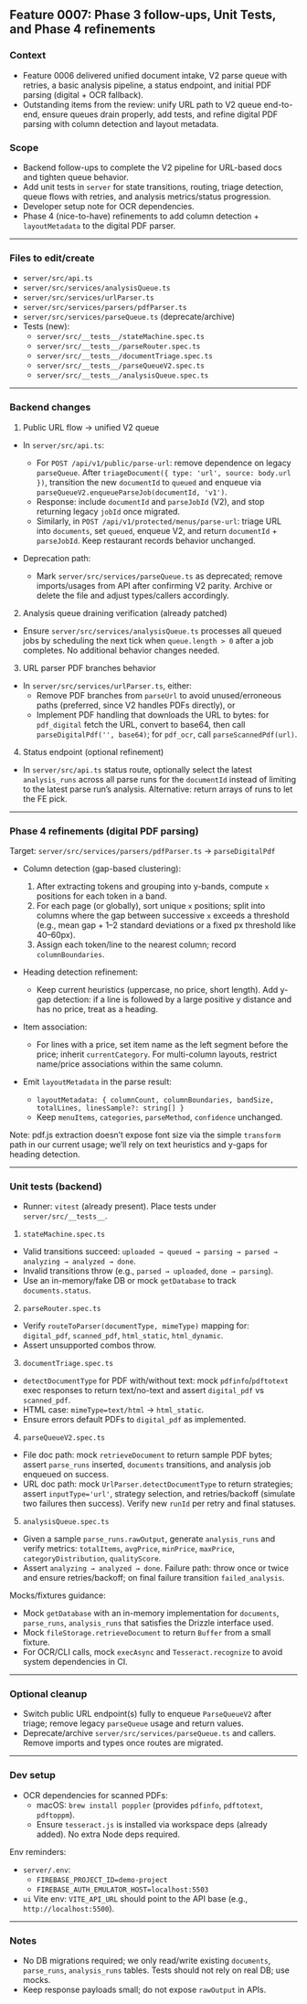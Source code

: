## Feature 0007: Phase 3 follow-ups, Unit Tests, and Phase 4 refinements

### Context

- Feature 0006 delivered unified document intake, V2 parse queue with retries, a basic analysis pipeline, a status endpoint, and initial PDF parsing (digital + OCR fallback).
- Outstanding items from the review: unify URL path to V2 queue end-to-end, ensure queues drain properly, add tests, and refine digital PDF parsing with column detection and layout metadata.

### Scope

- Backend follow-ups to complete the V2 pipeline for URL-based docs and tighten queue behavior.
- Add unit tests in `server` for state transitions, routing, triage detection, queue flows with retries, and analysis metrics/status progression.
- Developer setup note for OCR dependencies.
- Phase 4 (nice-to-have) refinements to add column detection + `layoutMetadata` to the digital PDF parser.

---

### Files to edit/create

- `server/src/api.ts`
- `server/src/services/analysisQueue.ts`
- `server/src/services/urlParser.ts`
- `server/src/services/parsers/pdfParser.ts`
- `server/src/services/parseQueue.ts` (deprecate/archive)
- Tests (new):
  - `server/src/__tests__/stateMachine.spec.ts`
  - `server/src/__tests__/parseRouter.spec.ts`
  - `server/src/__tests__/documentTriage.spec.ts`
  - `server/src/__tests__/parseQueueV2.spec.ts`
  - `server/src/__tests__/analysisQueue.spec.ts`

---

### Backend changes

1) Public URL flow → unified V2 queue

- In `server/src/api.ts`:
  - For `POST /api/v1/public/parse-url`: remove dependence on legacy `parseQueue`. After `triageDocument({ type: 'url', source: body.url })`, transition the new `documentId` to `queued` and enqueue via `parseQueueV2.enqueueParseJob(documentId, 'v1')`.
  - Response: include `documentId` and `parseJobId` (V2), and stop returning legacy `jobId` once migrated.
  - Similarly, in `POST /api/v1/protected/menus/parse-url`: triage URL into `documents`, set `queued`, enqueue V2, and return `documentId` + `parseJobId`. Keep restaurant records behavior unchanged.

- Deprecation path:
  - Mark `server/src/services/parseQueue.ts` as deprecated; remove imports/usages from API after confirming V2 parity. Archive or delete the file and adjust types/callers accordingly.

2) Analysis queue draining verification (already patched)

- Ensure `server/src/services/analysisQueue.ts` processes all queued jobs by scheduling the next tick when `queue.length > 0` after a job completes. No additional behavior changes needed.

3) URL parser PDF branches behavior

- In `server/src/services/urlParser.ts`, either:
  - Remove PDF branches from `parseUrl` to avoid unused/erroneous paths (preferred, since V2 handles PDFs directly), or
  - Implement PDF handling that downloads the URL to bytes: for `pdf_digital` fetch the URL, convert to base64, then call `parseDigitalPdf('', base64)`; for `pdf_ocr`, call `parseScannedPdf(url)`.

4) Status endpoint (optional refinement)

- In `server/src/api.ts` status route, optionally select the latest `analysis_runs` across all parse runs for the `documentId` instead of limiting to the latest parse run’s analysis. Alternative: return arrays of runs to let the FE pick.

---

### Phase 4 refinements (digital PDF parsing)

Target: `server/src/services/parsers/pdfParser.ts` → `parseDigitalPdf`

- Column detection (gap-based clustering):
  1) After extracting tokens and grouping into y-bands, compute `x` positions for each token in a band.
  2) For each page (or globally), sort unique `x` positions; split into columns where the gap between successive `x` exceeds a threshold (e.g., mean gap + 1–2 standard deviations or a fixed px threshold like 40–60px).
  3) Assign each token/line to the nearest column; record `columnBoundaries`.

- Heading detection refinement:
  - Keep current heuristics (uppercase, no price, short length). Add y-gap detection: if a line is followed by a large positive y distance and has no price, treat as a heading.

- Item association:
  - For lines with a price, set item name as the left segment before the price; inherit `currentCategory`. For multi-column layouts, restrict name/price associations within the same column.

- Emit `layoutMetadata` in the parse result:
  - `layoutMetadata: { columnCount, columnBoundaries, bandSize, totalLines, linesSample?: string[] }`
  - Keep `menuItems`, `categories`, `parseMethod`, `confidence` unchanged.

Note: pdf.js extraction doesn’t expose font size via the simple `transform` path in our current usage; we’ll rely on text heuristics and y-gaps for heading detection.

---

### Unit tests (backend)

- Runner: `vitest` (already present). Place tests under `server/src/__tests__`.

1) `stateMachine.spec.ts`
  - Valid transitions succeed: `uploaded → queued → parsing → parsed → analyzing → analyzed → done`.
  - Invalid transitions throw (e.g., `parsed → uploaded`, `done → parsing`).
  - Use an in-memory/fake DB or mock `getDatabase` to track `documents.status`.

2) `parseRouter.spec.ts`
  - Verify `routeToParser(documentType, mimeType)` mapping for: `digital_pdf`, `scanned_pdf`, `html_static`, `html_dynamic`.
  - Assert unsupported combos throw.

3) `documentTriage.spec.ts`
  - `detectDocumentType` for PDF with/without text: mock `pdfinfo`/`pdftotext` exec responses to return text/no-text and assert `digital_pdf` vs `scanned_pdf`.
  - HTML case: `mimeType=text/html` → `html_static`.
  - Ensure errors default PDFs to `digital_pdf` as implemented.

4) `parseQueueV2.spec.ts`
  - File doc path: mock `retrieveDocument` to return sample PDF bytes; assert `parse_runs` inserted, `documents` transitions, and analysis job enqueued on success.
  - URL doc path: mock `UrlParser.detectDocumentType` to return strategies; assert `inputType='url'`, strategy selection, and retries/backoff (simulate two failures then success). Verify new `runId` per retry and final statuses.

5) `analysisQueue.spec.ts`
  - Given a sample `parse_runs.rawOutput`, generate `analysis_runs` and verify metrics: `totalItems`, `avgPrice`, `minPrice`, `maxPrice`, `categoryDistribution`, `qualityScore`.
  - Assert `analyzing → analyzed → done`. Failure path: throw once or twice and ensure retries/backoff; on final failure transition `failed_analysis`.

Mocks/fixtures guidance:
- Mock `getDatabase` with an in-memory implementation for `documents`, `parse_runs`, `analysis_runs` that satisfies the Drizzle interface used.
- Mock `fileStorage.retrieveDocument` to return `Buffer` from a small fixture.
- For OCR/CLI calls, mock `execAsync` and `Tesseract.recognize` to avoid system dependencies in CI.

---

### Optional cleanup

- Switch public URL endpoint(s) fully to enqueue `ParseQueueV2` after triage; remove legacy `parseQueue` usage and return values.
- Deprecate/archive `server/src/services/parseQueue.ts` and callers. Remove imports and types once routes are migrated.

---

### Dev setup

- OCR dependencies for scanned PDFs:
  - macOS: `brew install poppler` (provides `pdfinfo`, `pdftotext`, `pdftoppm`).
  - Ensure `tesseract.js` is installed via workspace deps (already added). No extra Node deps required.

Env reminders:
- `server/.env`:
  - `FIREBASE_PROJECT_ID=demo-project`
  - `FIREBASE_AUTH_EMULATOR_HOST=localhost:5503`
- `ui` Vite env: `VITE_API_URL` should point to the API base (e.g., `http://localhost:5500`).

---

### Notes

- No DB migrations required; we only read/write existing `documents`, `parse_runs`, `analysis_runs` tables. Tests should not rely on real DB; use mocks.
- Keep response payloads small; do not expose `rawOutput` in APIs.


